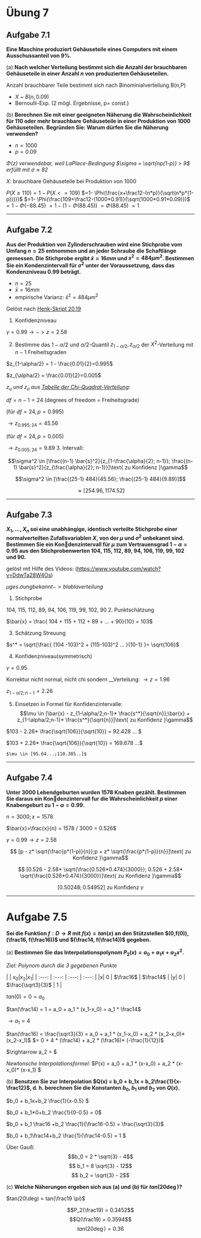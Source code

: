 # Übung 7
## Aufgabe 7.1
**Eine Maschine produziert Gehäuseteile eines Computers mit einem Ausschussanteil von 9%.**

(a) **Nach welcher Verteilung bestimmt sich die Anzahl der brauchbaren Gehäuseteile in einer Anzahl $n$ von produzierten Gehäuseteilen.**

Anzahl brauchbarer Teile bestimmt sich nach Binominialverteilung B(n,P)

* $X$ ~ $B(n, 0.09)$
* Bernoulli-Exp. (2 mögl. Ergebnisse, p= const.)

(b) **Berechnen Sie mit einer geeigneten Näherung die Wahrscheinlichkeit für 110 oder mehr brauchbare  Gehäuseteile in einer Produktion von 1000 Gehäuseteilen.**
**Begründen Sie: Warum dürfen Sie die Näherung verwenden?**

* $n= 1000$
* $p=0.09$

*$\Phi(z)$ verwendebar, weil LaPlace-Bedingung $\sigma = \sqrt{np(1-p)} > 9$ erfüllt mit $\sigma \approx 82$*

$X:$  brauchbare Gehäuseteile bei Produktion von 1000


$P(X \geq 110) = 1 - P(X<=109)$
$=1- \Phi(\frac{x+\frac12-(n*p)}{\sqrt(n*p*(1-p)))})$
$=1- \Phi(\frac{109+\frac12-(1000*0.91)}{\sqrt(1000*0.91*0.09)})$
$=1-\Phi(-88.45)$
$=1-(1-\Phi(88.45))$
$=\Phi(88.45)$
$=1$

---
## Aufgabe 7.2
**Aus  der  Produktion  von  Zylinderschrauben  wird  eine  Stichprobe vom Umfang $n=25$ entnommen und an jeder Schraube die Schaftlänge gemessen. Die Stichprobe ergibt $\bar{x} = 16 mm$ und $s^2= 484 \mu m^2$. Bestimmen Sie ein Kondenzintervall für $\sigma^2$ unter der Voraussetzung, dass das Kondenzniveau $0.99$ beträgt.**

* $n = 25$
* $\bar{x} = 16 mm$
* empirische Varianz:
  $\bar{s}^2 = 484 \mu m^2$

Gelöst nach [Henk-Skript 20.19](https://www.math.uni-magdeburg.de/owncloud/public.php?service=files&t=3fd7efaa203e7903d230efac8438d854)

1. Konfidenzniveau

  $\gamma = 0.99 \rightarrow -> z= 2.58$

2. Bestimme das $1-\alpha/2$ und $\alpha/2$-Quantil   $z_{1-\alpha/2},z_{\alpha/2}$ der $X^2$-Verteilung mit $n-1$ Freiheitsgraden

  $z_{1-\alpha/2} = 1 - \frac{0.01}{2}=0.995$

  $z_{\alpha/2} = \frac{0.01}{2}=0.005$

  *$z_u$ und $z_o$ aus [Tabelle der  Chi-Quadrat-Verteilung](https://de.wikibooks.org/wiki/Statistik:_Tabelle_der_Chi-Quadrat-Verteilung):*

  $df = n-1 = 24$ (degrees of freedom = Freiheitsgrade)

  (für $df=24, p=0.995$)

  $\rightarrow z_{0.995;24} = 45.56$

  (für $df=24, p=0.005$)

  $\rightarrow z_{0.005;24} = 9.89$
3. Intervall:

  $$\sigma^2 \in [\frac{(n-1) \bar{s}^2}{z_{1-\frac{\alpha}{2}; n-1}};
  \frac{(n-1) \bar{s}^2}{z_{\frac{\alpha}{2}; n-1}}]\text{ zu Konfidenz }\gamma$$

  $$\sigma^2 \in [\frac{(25-1) 484}{45.56};
  \frac{(25-1) 484}{9.89}]$$

  $$\approx [254.96, 1174.52]$$




---
## Aufgabe 7.3
**$X_1,...,X_n$ sei eine unabhängige, identisch verteilte Stichprobe  einer  normalverteilten  Zufallsvariablen $X$,  von der $\mu$ und $\sigma^2$ unbekannt sind. Bestimmen Sie ein Kondenzintervall für $\mu$ zum Vertrauensgrad $1-\alpha = 0.95$ aus den Stichprobenwerten 104, 115, 112, 89, 94, 106, 119, 99, 102 und 90.**

gelöst mit Hilfe des Videos: (https://www.youtube.com/watch?v=DdwTa28W4Os)

$\mu ges. \sigma ungbekannt -> blabla verteilung$

1. Stichprobe

  104, 115, 112, 89, 94, 106, 119, 99, 102, 90
2. Punktschätzung

  $\bar{x} = \frac{ 104 + 115 + 112 + 89 + ... + 90}{10} = 103$

3. Schätzung Streuung

  $s^* = \sqrt{\frac{ (104 -103)^2 + (115-103)^2  ... }{10-1} }= \sqrt{106}$

4. Konfidenzniveau(symmetrisch)

  $\gamma = 0.95$

  Korrektur nicht normal, nicht chi sondern __Verteilung:
  $\rightarrow z= 1.96$

  $z_{1-\alpha/2;n-1} = 2.26$


5. Einsetzen in Formel für Konfidenzintervalle:
  $$\mu \in [\bar{x} - z_{1-\alpha/2;n-1}* \frac{s^*}{\sqrt{n}};\bar{x} + z_{1-\alpha/2;n-1}* \frac{s^*}{\sqrt{n}}]\text{ zu Konfidenz }\gamma$$

  $103 - 2.26* \frac{\sqrt{106}}{\sqrt{10}} = 92.428 ... $

  $103 + 2.26* \frac{\sqrt{106}}{\sqrt{10}} = 169.678 ...$

    $\mu \in [95.64...;110.385..]$

---
## Aufgabe 7.4
**Unter 3000 Lebendgeburten wurden 1578 Knaben gezählt. Bestimmen Sie daraus ein Kondenzintervall fur die Wahrscheinlichkeit $p$ einer Knabengeburt zu $1 - \alpha = 0.99$.**

$n=3000; x=1578$

$\bar{x}=\frac{x}{n} = 1578 / 3000 = 0.526$

$\gamma = 0.99 \rightarrow z = 2.58$

$$ [p - z* \sqrt{\frac{p*(1-p)}{n}};p + z* \sqrt{\frac{p*(1-p)}{n}}]\text{ zu Konfidenz }\gamma$$

$$ [0.526 - 2.58* \sqrt{\frac{0.526*0.474}{3000}}; 0.526 + 2.58* \sqrt{\frac{0.526*0.474}{3000}}]\text{ zu Konfidenz }\gamma$$

$$ [0.50248; 0.54952]\text{ zu Konfidenz }\gamma$$

---
# Aufgabe 7.5
**Sei  die  Funktion $f: D\rightarrow R$ mit $f(x)= tan(x)$ an den Stützstellen $(0,f(0)),(\frac16, f(\frac16))$ und $(\frac14, f(\frac14))$ gegeben.**

(a) **Bestimmen Sie das Interpolationspolynom $P_2(x) = a_0+a_1x+a_2x^2$.**

*Ziel: Polynom durch die 3 gegebenen Punkte*

| | $x_0$|$x_2$|$x_1$|
| :---: | :---: | :---: | :---: |
|x| $0$ | $\frac16$ | $\frac14$ |
|y| $0$ | $\frac{\sqrt3}{3}$ | 1 |



$tan(0) = 0 = a_0$

$tan(\frac14) = 1 = a_0 + a_1 * (x_1-x_0) = a_1 * \frac14$

$\rightarrow a_1 = 4$

$tan(\frac16) = \frac{\sqrt3}{3} = a_0 + a_1 * (x_1-x_0) + a_2 * (x_2-x_0)* (x_2-x_1)$
$= 0 + 4 * (\frac14) + a_2 * (\frac16)* (-\frac{1}{12})$

$\rightarrow a_2 = $


*Newtonsche Interpolationsformel:*
$P(x) = a_0 + a_1 * (x-x_0) + a_2 * (x-x_0)* (x-x_1) $


(b) **Benutzen Sie zur Interpolation $Q(x) = b_0 + b_1x + b_2\frac{1}{x-\frac12}$, d. h. berechnen Sie die Konstanten $b_0, b_1$ und $b_2$ von $Q(x)$.**

$b_0 + b_1x+b_2 \frac{1}{x-0.5} $

$b_0 + b_1*0+b_2 \frac{1}{0-0.5}  = 0$

$b_0 + b_1 \frac16 +b_2 \frac{1}{\frac16-0.5} = \frac{\sqrt3}{3}$

$b_0 + b_1\frac14+b_2 \frac{1}{\frac14-0.5} = 1 $

Über Gauß:
$$b_0 = 2 * \sqrt{3} - 4$$
$$ b_1 = 8 \sqrt{3} - 12$$
$$ b_2 = \sqrt{3} - 2$$

(c)  **Welche Näherungen ergeben sich aus (a) und (b) für $tan(20\deg)$?**

$tan(20\deg) = tan(\frac19 \pi)$

$$P_2(\frac19) = 0.3452$$
$$Q(\frac19) = 0.3594$$
$$tan(20\deg) = 0.36$$
